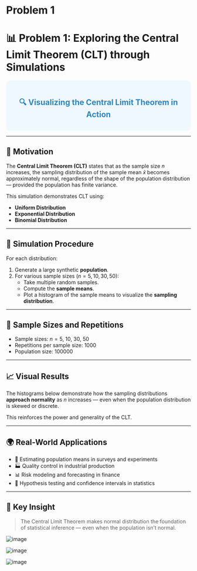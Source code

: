 # Problem 1

# 📊 Problem 1: Exploring the Central Limit Theorem (CLT) through Simulations

<div style="background-color: #f0f8ff; padding: 15px; border-radius: 10px;">
<h2 style="color: #2E86C1; text-align: center;">🔍 Visualizing the Central Limit Theorem in Action</h2>
</div>

---

## 🎯 Motivation

The **Central Limit Theorem (CLT)** states that as the sample size $n$ increases, the sampling distribution of the sample mean $\bar{x}$ becomes approximately normal, regardless of the shape of the population distribution — provided the population has finite variance.

This simulation demonstrates CLT using:
- **Uniform Distribution**
- **Exponential Distribution**
- **Binomial Distribution**

---

## 🧪 Simulation Procedure

For each distribution:
1. Generate a large synthetic **population**.
2. For various sample sizes ($n = 5, 10, 30, 50$):
   - Take multiple random samples.
   - Compute the **sample means**.
   - Plot a histogram of the sample means to visualize the **sampling distribution**.

---

## 🔄 Sample Sizes and Repetitions

- Sample sizes: $n = 5$, $10$, $30$, $50$
- Repetitions per sample size: $1000$
- Population size: $100000$

---

## 📈 Visual Results

The histograms below demonstrate how the sampling distributions **approach normality** as $n$ increases — even when the population distribution is skewed or discrete.

This reinforces the power and generality of the CLT.

---

## 🌍 Real-World Applications

- 📏 Estimating population means in surveys and experiments  
- 🏭 Quality control in industrial production  
- 📊 Risk modeling and forecasting in finance  
- 🧠 Hypothesis testing and confidence intervals in statistics

---

## 🧠 Key Insight

> The Central Limit Theorem makes normal distribution the foundation of statistical inference — even when the population isn’t normal.




![image](https://github.com/user-attachments/assets/ea8e5643-202b-4e8c-84d4-50c516477ff5)




![image](https://github.com/user-attachments/assets/95b73161-a176-4046-99e4-f43928c3d918)




![image](https://github.com/user-attachments/assets/09186b78-f68e-4892-b0f3-c8e9fa07064e)










